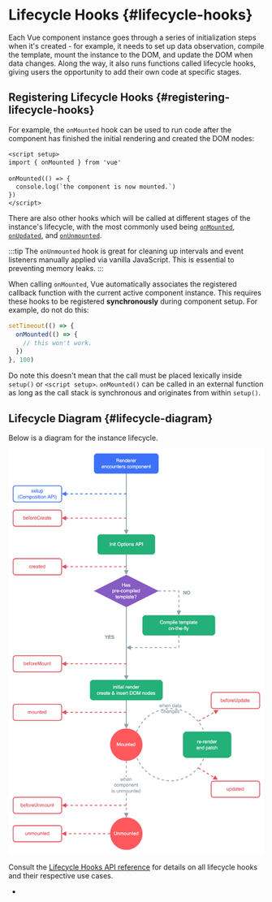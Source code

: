 # Lifecycle Hooks {#lifecycle-hooks}

Each Vue component instance goes through a series of initialization steps when it's created - for example, it needs to set up data observation, compile the template, mount the instance to the DOM, and update the DOM when data changes. Along the way, it also runs functions called lifecycle hooks, giving users the opportunity to add their own code at specific stages.

## Registering Lifecycle Hooks {#registering-lifecycle-hooks}

For example, the `onMounted` hook can be used to run code after the component has finished the initial rendering and created the DOM nodes:

```vue
<script setup>
import { onMounted } from 'vue'

onMounted(() => {
  console.log(`the component is now mounted.`)
})
</script>
```

There are also other hooks which will be called at different stages of the instance's lifecycle, with the most commonly used being [`onMounted`](/api/composition-api-lifecycle#onmounted), [`onUpdated`](/api/composition-api-lifecycle#onupdated), and [`onUnmounted`](/api/composition-api-lifecycle#onunmounted).

:::tip
The `onUnmounted` hook is great for cleaning up intervals and event listeners manually applied via vanilla JavaScript. This is essential to preventing memory leaks.
:::

When calling `onMounted`, Vue automatically associates the registered callback function with the current active component instance. This requires these hooks to be registered **synchronously** during component setup. For example, do not do this:

```js
setTimeout(() => {
  onMounted(() => {
    // this won't work.
  })
}, 100)
```

Do note this doesn't mean that the call must be placed lexically inside `setup()` or `<script setup>`. `onMounted()` can be called in an external function as long as the call stack is synchronous and originates from within `setup()`.

## Lifecycle Diagram {#lifecycle-diagram}

Below is a diagram for the instance lifecycle.

![Component lifecycle diagram](./images/lifecycle.png)

<!-- https://www.figma.com/file/Xw3UeNMOralY6NV7gSjWdS/Vue-Lifecycle -->

Consult the [Lifecycle Hooks API reference](/api/composition-api-lifecycle) for details on all lifecycle hooks and their respective use cases.

- 

